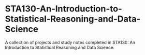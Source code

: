 # STA130-An-Introduction-to-Statistical-Reasoning-and-Data-Science
A collection of projects and study notes completed in STA130: An Introduction to Statistical Reasoning and Data Science.
